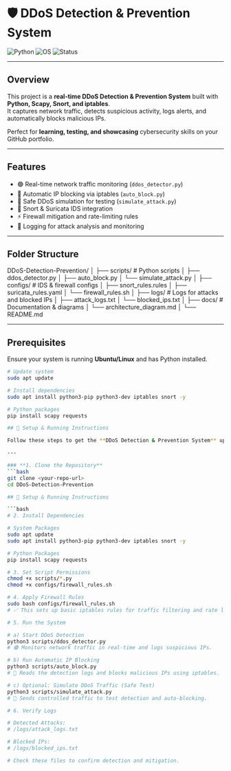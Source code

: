# 🛡️ DDoS Detection & Prevention System

![Python](https://img.shields.io/badge/Python-3.10-blue)
![OS](https://img.shields.io/badge/Linux-Ubuntu-orange)
![Status](https://img.shields.io/badge/Status-Ready-green)

---

## **Overview**

This project is a **real-time DDoS Detection & Prevention System** built with **Python, Scapy, Snort, and iptables**.  
It captures network traffic, detects suspicious activity, logs alerts, and automatically blocks malicious IPs.

Perfect for **learning, testing, and showcasing** cybersecurity skills on your GitHub portfolio.

---

## **Features**

- 🟢 Real-time network traffic monitoring (`ddos_detector.py`)
- 🛑 Automatic IP blocking via iptables (`auto_block.py`)
- 🚨 Safe DDoS simulation for testing (`simulate_attack.py`)
- 🔐 Snort & Suricata IDS integration
- ⚡ Firewall mitigation and rate-limiting rules
- 📄 Logging for attack analysis and monitoring

---

## **Folder Structure**

DDoS-Detection-Prevention/
│
├── scripts/ # Python scripts
│ ├── ddos_detector.py
│ ├── auto_block.py
│ └── simulate_attack.py
│
├── configs/ # IDS & firewall configs
│ ├── snort_rules.rules
│ ├── suricata_rules.yaml
│ └── firewall_rules.sh
│
├── logs/ # Logs for attacks and blocked IPs
│ ├── attack_logs.txt
│ └── blocked_ips.txt
│
├── docs/ # Documentation & diagrams
│ └── architecture_diagram.md
│
└── README.md



---

## **Prerequisites**

Ensure your system is running **Ubuntu/Linux** and has Python installed.

```bash
# Update system
sudo apt update

# Install dependencies
sudo apt install python3-pip python3-dev iptables snort -y

# Python packages
pip install scapy requests

## 🚀 Setup & Running Instructions

Follow these steps to get the **DDoS Detection & Prevention System** up and running on **Ubuntu/Linux**.

---

### **1. Clone the Repository**
```bash
git clone <your-repo-url>
cd DDoS-Detection-Prevention

## 🚀 Setup & Running Instructions

```bash
# 2. Install Dependencies

# System Packages
sudo apt update
sudo apt install python3-pip python3-dev iptables snort -y

# Python Packages
pip install scapy requests

# 3. Set Script Permissions
chmod +x scripts/*.py
chmod +x configs/firewall_rules.sh

# 4. Apply Firewall Rules
sudo bash configs/firewall_rules.sh
# ✅ This sets up basic iptables rules for traffic filtering and rate limiting.

# 5. Run the System

# a) Start DDoS Detection
python3 scripts/ddos_detector.py
# 🟢 Monitors network traffic in real-time and logs suspicious IPs.

# b) Run Automatic IP Blocking
python3 scripts/auto_block.py
# 🛑 Reads the detection logs and blocks malicious IPs using iptables.

# c) Optional: Simulate DDoS Traffic (Safe Test)
python3 scripts/simulate_attack.py
# 🚨 Sends controlled traffic to test detection and auto-blocking.

# 6. Verify Logs

# Detected Attacks:
# /logs/attack_logs.txt

# Blocked IPs:
# /logs/blocked_ips.txt

# Check these files to confirm detection and mitigation.
